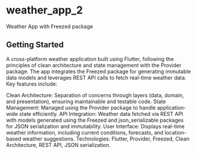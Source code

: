 # weather_app_2

Weather App with Freezed package

## Getting Started

A cross-platform weather application built using Flutter, following the principles of clean architecture and state management with the Provider package. The app integrates the Freezed package for generating immutable data models and leverages REST API calls to fetch real-time weather data. Key features include:

Clean Architecture: Separation of concerns through layers (data, domain, and presentation), ensuring maintainable and testable code.
State Management: Managed using the Provider package to handle application-wide state efficiently.
API Integration: Weather data fetched via REST API with models generated using the Freezed and json_serializable packages for JSON serialization and immutability.
User Interface: Displays real-time weather information, including current conditions, forecasts, and location-based weather suggestions.
Technologies: Flutter, Provider, Freezed, Clean Architecture, REST API, JSON serialization.

